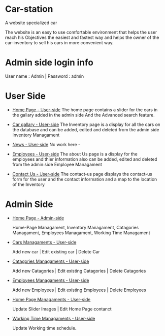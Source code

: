 # Car-station
A website specialized car 

The website is an easy to use comfortable environment that helps the user reach his Objectives the easiest and fastest way and helps the owner of the car-inventory to sell his cars in more convenient way.


# Admin side login info

User name : Admin | 
Password : admin



# User Side
- [Home Page - User-side](https://github.com/Ahmedelforjani/Car-station-ITSE412/blob/master/index.php)
      The home page contains a slider for the cars in the gallary added in the admin side 
      And the Advanced search feature.
      
- [Car gallary - User-side](https://github.com/Ahmedelforjani/Car-station-ITSE412/blob/master/inventory.php)
      The Inventory page is a display for all the cars on the database and can be added, edited and deleted from the admin side Inventory            Managament  
      
- [News - User-side](https://github.com/Ahmedelforjani/Car-station-ITSE412/blob/master/blog.php)
      No work here - 
      
- [Employees - User-side](https://github.com/Ahmedelforjani/Car-station-ITSE412/blob/master/our-team.php)
      The about Us page is a display for the employees and thier information also can be added, edited and deleted from the admin side Employee            Managament  
      
- [Contact Us - User-side](https://github.com/Ahmedelforjani/Car-station-ITSE412/blob/master/contact.php)
      The contact-us page displays the contact-us form for the user and the contact information and a map to the location of the Inventory

# Admin Side
- [Home Page - Admin-side](https://github.com/Ahmedelforjani/Car-station-ITSE412/blob/master/admin/index.php)
  
  Home-Page Managament,
  Inventory Managament,
  Catagories Managament,
  Employees Managament,
  Working Time Managament
  
- [Cars Managaments - User-side](https://github.com/Ahmedelforjani/Car-station-ITSE412/blob/master/admin/car_inventory.php)
 
  Add new car |
  Edit existing car |
  Delete Car
  
- [Catagories Managaments - User-side](https://github.com/Ahmedelforjani/Car-station-ITSE412/blob/master/admin/categories.php)

  Add new Catagories |
  Edit existing Catagories |
  Delete Catagories
  
- [Employees Managaments - User-side](https://github.com/Ahmedelforjani/Car-station-ITSE412/blob/master/admin/employees.php)

  Add new Employees |
  Edit existing Employees |
  Delete Employees
  
- [Home Page Managaments - User-side](https://github.com/Ahmedelforjani/Car-station-ITSE412/blob/master/admin/home-page.php)

  Update Slider Images |
  Edit Home Page contanct
  
- [Working Time Managaments - User-side](https://github.com/Ahmedelforjani/Car-station-ITSE412/blob/master/admin/working-time-page.php)

  Update Working time schedule.
